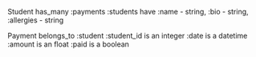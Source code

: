 

Student has_many :payments
  :students have
    :name - string,
    :bio - string,
    :allergies - string



Payment belongs_to :student
  :student_id is an integer
  :date is a datetime
  :amount is an float
  :paid is a boolean
